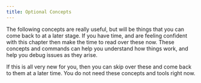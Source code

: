 ```yaml
---
title: Optional Concepts
---
```


The following concepts are really useful, but will be things that you can come back to at a later stage. If you have time, and are feeling confident with this chapter then make the time to read over these now. These concepts and commands can help you understand how things work, and help you debug issues as they arise.

If this is all very new for you, then you can skip over these and come back to them at a later time. You do not need these concepts and tools right now.
